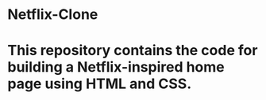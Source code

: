 # Netflix-Clone
<h1>This repository contains the code for building a Netflix-inspired home page using HTML and CSS.</h1>
